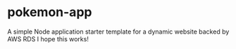 # pokemon-app
A simple Node application starter template for a dynamic website backed by AWS RDS
I hope this works!
